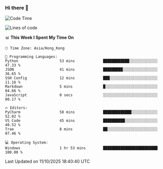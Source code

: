 ### Hi there 👋

<!--
**RoiexLee/RoiexLee** is a ✨ _special_ ✨ repository because its `README.md` (this file) appears on your GitHub profile.

Here are some ideas to get you started:

- 🔭 I’m currently working on ...
- 🌱 I’m currently learning ...
- 👯 I’m looking to collaborate on ...
- 🤔 I’m looking for help with ...
- 💬 Ask me about ...
- 📫 How to reach me: ...
- 😄 Pronouns: ...
- ⚡ Fun fact: ...
-->

<!--START_SECTION:waka-->
![Code Time](http://img.shields.io/badge/Code%20Time-1%2C230%20hrs%2049%20mins-blue)

![Lines of code](https://img.shields.io/badge/From%20Hello%20World%20I%27ve%20Written-41.6%20thousand%20lines%20of%20code-blue)

📊 **This Week I Spent My Time On** 

```text
🕑︎ Time Zone: Asia/Hong_Kong

💬 Programming Languages: 
Python                   53 mins             ████████████░░░░░░░░░░░░░   47.33 % 
JSON                     41 mins             █████████░░░░░░░░░░░░░░░░   36.65 % 
SSH Config               12 mins             ███░░░░░░░░░░░░░░░░░░░░░░   11.16 % 
Markdown                 5 mins              █░░░░░░░░░░░░░░░░░░░░░░░░   04.66 % 
JavaScript               0 secs              ░░░░░░░░░░░░░░░░░░░░░░░░░   00.17 % 

🔥 Editors: 
PyCharm                  58 mins             █████████████░░░░░░░░░░░░   52.02 % 
VS Code                  45 mins             ██████████░░░░░░░░░░░░░░░   40.52 % 
Trae                     8 mins              ██░░░░░░░░░░░░░░░░░░░░░░░   07.46 % 

💻 Operating System: 
Windows                  1 hr 53 mins        █████████████████████████   100.00 % 
```


 Last Updated on 11/10/2025 18:40:40 UTC
<!--END_SECTION:waka-->
